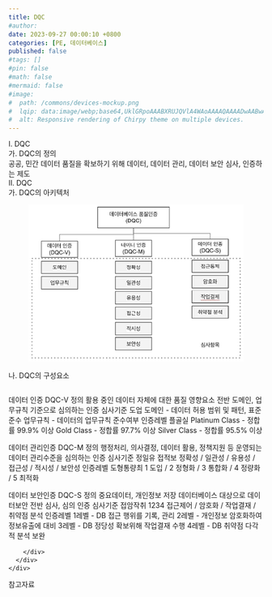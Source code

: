 ```yaml
---
title: DQC
#author: 
date: 2023-09-27 00:00:10 +0800
categories: [PE, 데이터베이스]
published: false
#tags: []
#pin: false
#math: false
#mermaid: false
#image:
#  path: /commons/devices-mockup.png
#  lqip: data:image/webp;base64,UklGRpoAAABXRUJQVlA4WAoAAAAQAAAADwAABwAAQUxQSDIAAAARL0AmbZurmr57yyIiqE8oiG0bejIYEQTgqiDA9vqnsUSI6H+oAERp2HZ65qP/VIAWAFZQOCBCAAAA8AEAnQEqEAAIAAVAfCWkAALp8sF8rgRgAP7o9FDvMCkMde9PK7euH5M1m6VWoDXf2FkP3BqV0ZYbO6NA/VFIAAAA
#  alt: Responsive rendering of Chirpy theme on multiple devices.
---
```


<div class="post-wrap">
  <div class="para">
    <div class="para-title">
      I. DQC
    </div>
    <div class="para-cntnt">
      <div class="para">
        <div class="para-title">
          가. DQC의 정의
        </div>
        <div class="para-cntnt">
            공공, 민간 데이터 품질을 확보하기 위해 데이터, 데이터 관리, 데이터 보안 심사, 인증하는 제도 
        </div>
      </div>
    </div>
  </div>
  
  <div class="para">
    <div class="para-title">
      II. DQC
    </div>
    <div class="para-cntnt">
      <div class="para">
        <div class="para-title">
          가. DQC의 아키텍처
        </div>
        <div class="para-cntnt">
          <figure class="post-figure">
            <img src="/assets/img/posts/DQC.png" alt="DQC">
<!--            <figcaption>Source: Unveiling the Metaverse: Exploring Emerging Trends, Multifaceted Perspectives, and Future Challenges</figcaption>-->
          </figure>
        </div>
      </div>
      <div class="para">
        <div class="para-title">
          나. DQC의 구성요소
        </div>
        <div class="para-cntnt">
          <table class="post-table">
          </table>
          
데이터 인증 DQC-V
정의
  활용 중인 데이터 자체에 대한 품질 영향요소 전반 도메인, 업무규칙 기준으로 심의하는 인증
심사기준 도업
  도메인 - 데이터 허용 범위 및 패턴, 표준준수
  업무규칙 - 데이터의 업무규칙 준수여부
인증레벨 플골실
  Platinum Class - 정합률 99.9% 이상
  Gold Class - 정합률 97.7% 이상
  Silver Class - 정합률 95.5% 이상

데이터 관리인증 DQC-M
정의
  행정처리, 의사결정, 데이터 활용, 정책지원 등 운영되는 데이터 관리수준을 심의하는 인증
심사기준 정일유 접적보
  정확성 / 일관성 / 유용성 / 접근성 / 적시성 / 보안성
인증레벨 도형통량최
  1 도입 / 2 정형화 / 3 통합화 / 4 정량화 / 5 최적화 

데이터 보안인증 DQC-S
정의
  중요데이터, 개인정보 저장 데이터베이스 대상으로 데이터보안 전반 심사, 심의 인증
심사기준 접암작취 1234
  접근제어 / 암호화 / 작업결재 / 취약점 분석
인증레벨
  1레벨 - DB 접근 행위를 기록, 관리
  2레벨 - 개인정보 암호화하여 정보유출에 대비
  3레벨 - DB 정당성 확보위해 작업결재 수행
  4레벨 - DB 취약점 다각적 분석 보완

        </div>
      </div>
    </div>
  </div>

  <div class="refr-wrap">
    <div class="refr-title">
        참고자료
    </div>
    <ol class="refr-list">
    <!--    <li>(나현식, 최대선) <a target="_blank" href="https://scienceon.kisti.re.kr/commons/util/originalView.do?cn=JAKO202225948430499&oCn=JAKO202225948430499&dbt=JAKO&journal=NJOU00291864">메타버스 보안 위협 요소 및 대응 방안 검토</a></li>-->
    <!--    <li>(M. Uddin, S. Manickam, H. Ullah, M. Obaidat and A. Dandoush) <a target="_blank" href="https://ieeexplore.ieee.org/abstract/document/10138386">Unveiling the Metaverse: Exploring Emerging Trends, Multifaceted Perspectives, and Future Challenges</a></li>-->
    </ol>
  </div>
</div>
